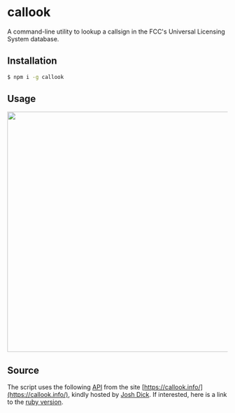 # callook
A command-line utility to lookup a callsign in the FCC's Universal Licensing System database.

## Installation
```bash
$ npm i -g callook
```

## Usage
<img src="https://github.com/srbdev/media/blob/master/gifs/callookjs.gif" width="550">

## Source
The script uses the following [API](https://callook.info/api_reference.php) from the site [https://callook.info/](https://callook.info/), kindly hosted by [Josh Dick](http://joshdick.net/home). If interested, here is a link to the [ruby version](https://github.com/srbdev/callook).
